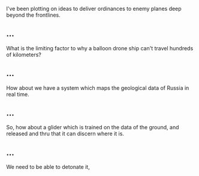 

I've been plotting on ideas to deliver ordinances to enemy planes deep beyond the frontlines. 


## ... 
What is the limiting factor to why a balloon drone ship can't travel hundreds of kilometers? 

## ...

How about we have a system which maps the geological data of Russia in real time. 

## ... 


So, how about a glider which is trained on the data of the ground, and released and thru that it can discern where it is. 

## ... 

We need to be able to detonate it,





